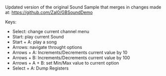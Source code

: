 Updated version of the original Sound Sample that merges 
in changes made at: https://github.com/Zal0/GBSoundDemo

Keys:
- Select: change current channel menu
- Start: play current Sound
- Start + A: play a song
- Arrows: navigate throught options
- Arrows + A: Increments/Decrements current value by 10
- Arrows + B: Increments/Decrements current value by 100
- Arrows + A + B: set Min/Max value to current option
- Select + A: Dump Registers

